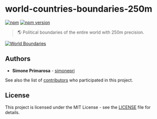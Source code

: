 # world-countries-boundaries-250m
[![npm](https://img.shields.io/npm/dm/world-countries-boundaries-250m.svg)](https://www.npmjs.com/package/world-countries-boundaries-250m) [![npm version](https://img.shields.io/npm/v/world-countries-boundaries-250m.svg)](https://www.npmjs.com/package/world-countries-boundaries-250m)
> 🌎 Political boundaries of the entire world with 250m precision.

[![World Boundaries](https://user-images.githubusercontent.com/3505087/30029694-87f7f35a-918a-11e7-9eb1-12ac1ce1d76b.png)](http://geojson.io/#data=data:text/x-url,https://raw.githubusercontent.com/busrapidohq/world-countries-boundaries/master/geojson/250m/world.geo.json)

## Authors
* **Simone Primarosa** - [simonepri](https://github.com/simonepri)

See also the list of [contributors](https://github.com/busrapidohq/world-countries-boundaries/contributors) who participated in this project.

## License
This project is licensed under the MIT License - see the [LICENSE](LICENSE) file for details.
